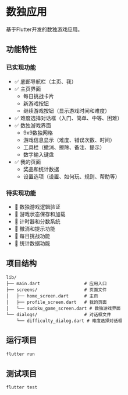 # 数独应用

基于Flutter开发的数独游戏应用。

## 功能特性

### 已实现功能
- ✅ 底部导航栏（主页、我）
- ✅ 主页界面
  - 每日挑战卡片
  - 新游戏按钮
  - 继续游戏按钮（显示游戏时间和难度）
- ✅ 难度选择对话框（入门、简单、中等、困难）
- ✅ 数独游戏界面
  - 9x9数独网格
  - 游戏信息显示（难度、错误次数、时间）
  - 工具栏（撤消、擦除、备注、提示）
  - 数字输入键盘
- ✅ 我的页面
  - 奖品和统计数据
  - 设置选项（设置、如何玩、规则、帮助等）

### 待实现功能
- 🔄 数独游戏逻辑验证
- 🔄 游戏状态保存和加载
- 🔄 计时器和分数系统
- 🔄 撤消和提示功能
- 🔄 每日挑战功能
- 🔄 统计数据功能

## 项目结构

```
lib/
├── main.dart                 # 应用入口
├── screens/                  # 页面文件
│   ├── home_screen.dart      # 主页
│   ├── profile_screen.dart   # 我的页面
│   └── sudoku_game_screen.dart # 数独游戏界面
└── dialogs/                  # 对话框文件
    └── difficulty_dialog.dart # 难度选择对话框
```

## 运行项目

```bash
flutter run
```

## 测试项目

```bash
flutter test
```
